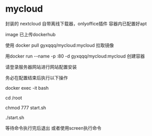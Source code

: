 # mycloud
封装的 nextcloud 自带离线下载器，onlyoffice插件 容器内已配置好apt


image 已上传dockerhub 


使用 docker pull gyxqqq/mycloud:mycloud 拉取镜像


用docker run --name <name> -p <port>:80 -d gyxqqq/mycloud:mycloud 创建容器
  
  
 请登录服务器网站进行网站配置安装
  
  
  务必在配置结束后执行以下操作
  
  
  docker exec -it <name> bash
  
  cd /root
  
  chmod 777 start.sh
  
  ./start.sh
  
  等待命令执行完后退出 或者使用screen执行命令



